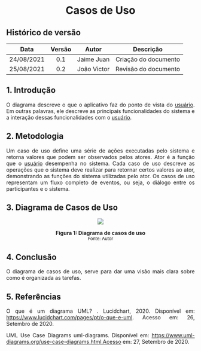 # <center>Casos de Uso


## Histórico de versão
| Data | Versão | Autor | Descrição |
| :-:|:-:|:-:|:-: |
| 24/08/2021 | 0.1 | Jaime Juan | Criação do documento |
| 25/08/2021 | 0.2 | João Victor | Revisão do documento |

<div align="justify">

## 1. Introdução
O diagrama descreve o que o aplicativo faz do ponto de vista do [usuário](./modelagem/lexico?id=usuário). Em outras palavras, ele descreve as principais funcionalidades do sistema e a interação dessas funcionalidades com o [usuário](./modelagem/lexico?id=usuário).

## 2. Metodologia
Um caso de uso define uma série de ações executadas pelo sistema e retorna valores que podem ser observados pelos atores. Ator é a função que o [usuário](./modelagem/lexico?id=usuário) desempenha no sistema. Cada caso de uso descreve as operações que o sistema deve realizar para retornar certos valores ao ator, demonstrando as funções do sistema utilizadas pelo ator. Os casos de uso representam um fluxo completo de eventos, ou seja, o diálogo entre os participantes e o sistema.

## 3. Diagrama de Casos de Uso

<p align='center'>
    <img src="images/diagrama.png" width="auto" height="auto">
    <figcaption align='center'>
        <b>Figura 1: Diagrama de casos de uso</b>
        <br>
        <small>Fonte: Autor</small>
    </figcaption>
</p>



## 4. Conclusão
O diagrama de casos de uso, serve para dar uma visão mais clara sobre como é organizada as tarefas.
## 5. Referências
O que é um diagrama UML? . Lucidchart, 2020. Disponível em: https://www.lucidchart.com/pages/pt/o-que-e-uml. Acesso em: 26, Setembro de 2020.

UML Use Case Diagrams uml-diagrams. Disponível em: https://www.uml-diagrams.org/use-case-diagrams.html.Acesso em: 27, Setembro de 2020.
</div> 